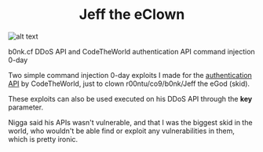 <h1 align="center">Jeff the eClown</h1>

![alt text](https://cdn.discordapp.com/emojis/730960624409903195.png)

b0nk.cf DDoS API and CodeTheWorld authentication API command injection 0-day

Two simple command injection 0-day exploits I made for the [authentication API](https://github.com/CTWSec/-C-Auth-Server-Side-Files) by CodeTheWorld, just to clown r00ntu/co9/b0nk/Jeff the eGod (skid).

These exploits can also be used executed on his DDoS API through the **key** parameter.

Nigga said his APIs wasn't vulnerable, and that I was the biggest skid in the world, who wouldn't be able find or exploit any vulnerabilities in them, which is pretty ironic.
